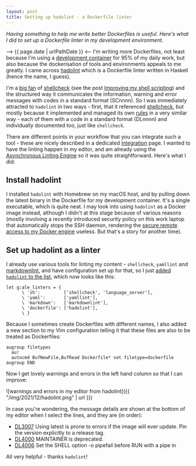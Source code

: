 ```yaml
---
layout: post
title: Setting up hadolint - a Dockerfile linter
---
```


_Having something to help me write better Dockerfiles is useful. Here's what I did to set up a Dockerfile linter in my development environment._

--> {{ page.date | urlPathDate }} <--
I'm writing more Dockerfiles, not least because I'm using a [development container](https://github.com/qmacro/dotfiles/tree/main/devcontainer) for 95% of my daily work, but also because the dockerisation of tools and environments appeals to me greatly. I came across [hadolint][hadolint] which is a Dockerfile linter written in Haskell (hence the name, I guess).

I'm a [big fan](https://qmacro.org/2021/05/19/supporting-developers-with-sponsorship/) of [shellcheck][shellcheck] (see the post [Improving my shell scripting](https://qmacro.org/2020/10/05/improving-my-shell-scripting/)) and the structured way it communicates the information, warning and error messages with codes in a standard format (SCnnnn). So I was immediately attracted to `hadolint` in two ways - first, that it referenced [shellcheck][shellcheck], but mostly because it implemented and managed its own [rules](https://github.com/hadolint/hadolint#rules) in a very similar way - each of them with a code in a standard format (DLnnnn) and individually documented too, just like `shellcheck`.

There are different points in your workflow that you can integrate such a tool - these are nicely described in a dedicated [integration](https://github.com/hadolint/hadolint/blob/master/docs/INTEGRATION.md) page. I wanted to have the linting happen in my editor, and am already using the [Asynchronous Linting Engine][ALE] so it was quite straightforward. Here's what I did:

## Install hadolint

I installed `hadolint` with Homebrew on my macOS host, and by pulling down the latest binary in the Dockerfile for my development container. It's a single executable, which is quite neat. I may look into using `hadolint` as a Docker image instead, although I didn't at this stage because of various reasons (mostly involving a recently introduced security policy on this work laptop that automatically stops the SSH daemon, rendering the [secure remote access to my Docker engine](https://qmacro.org/2021/06/12/remote-access-to-docker-on-my-synology-nas/) useless. But that's a story for another time).

## Set up hadolint as a linter

I already use various tools for linting my content - `shellcheck`, `yamllint` and [markdownlint](https://qmacro.org/2021/05/14/notes-on-markdown-linting-part-2/), and have configuration set up for that, so I just [added `hadolint` to the list](https://github.com/qmacro/dotfiles/commit/a2a3439956dc0eba7b6e8bc2e44eec0411284110), which now looks like this:

```vim
let g:ale_linters = {
      \ 'sh':         ['shellcheck', 'language_server'],
      \ 'yaml':       ['yamllint'],
      \ 'markdown':   ['markdownlint'],
      \ 'dockerfile': ['hadolint'],
      \ }
```

Because I sometimes create Dockerfiles with different names, I also added a new section to my Vim configuration telling it that these files are also to be treated as Dockerfiles:

```vim
augroup filetypes
  au!
  autocmd BufNewFile,BufRead Dockerfile* set filetype=dockerfile
augroup END
```

Now I get lovely warnings and errors in the left hand column so that I can improve:

![warnings and errors in my editor from hadolint]({{ "/img/2021/12/hadolint.png" | url }})

In case you're wondering, the message details are shown at the bottom of my editor when I select the lines, and they are (in order):

* [DL3007](https://github.com/hadolint/hadolint/wiki/DL3007) Using latest is prone to errors if the image will ever update. Pin the version explicitly to a release tag.
* [DL4000](https://github.com/hadolint/hadolint/wiki/DL4000) MAINTAINER is deprecated.
* [DL4006](https://github.com/hadolint/hadolint/wiki/DL4006) Set the SHELL option -o pipefail before RUN with a pipe in

All very helpful - thanks `hadolint`!

[hadolint]: https://github.com/hadolint/hadolint
[shellcheck]: https://github.com/koalaman/shellcheck
[ALE]: https://github.com/dense-analysis/ale
